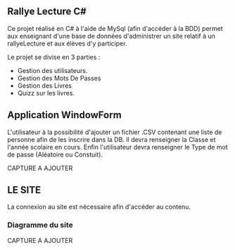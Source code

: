 ## Rallye Lecture C#

Ce projet réalisé en C# à l'aide de MySql (afin d'accéder à la BDD) permet aux enseignant d'une base de données d'administrer un site relatif à un rallyeLecture et aux élèves d'y participer.

Le projet se divise en 3 parties :


* Gestion des utilisateurs.
* Gestion des Mots De Passes
* Gestion des Livres
* Quizz sur les livres.

## Application WindowForm

L'utilisateur à la possibilité d'ajouter un fichier .CSV contenant une liste de personne afin de les inscrire dans la DB.
Il devra renseigner la Classe  et l'année scolaire en cours.
Enfin l'utilisateur devra renseigner le Type de mot de passe (Aléatoire ou Constuit).

CAPTURE A AJOUTER 

## LE SITE

La connexion au site est nécessaire afin d'accéder au contenu.



### Diagramme du site

CAPTURE A AJOUTER

